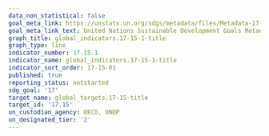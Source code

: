 ```yaml
---
data_non_statistical: false
goal_meta_link: https://unstats.un.org/sdgs/metadata/files/Metadata-17-15-01.pdf
goal_meta_link_text: United Nations Sustainable Development Goals Metadata (pdf 468kB)
graph_title: global_indicators.17-15-1-title
graph_type: line
indicator_number: 17.15.1
indicator_name: global_indicators.17-15-1-title
indicator_sort_order: 17-15-01
published: true
reporting_status: notstarted
sdg_goal: '17'
target_name: global_targets.17-15-title
target_id: '17.15'
un_custodian_agency: OECD, UNDP
un_designated_tier: '2'
---
```

